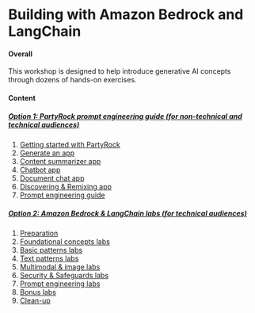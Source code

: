 # Building with Amazon Bedrock and LangChain

#### Overall
 This workshop is designed to help introduce generative AI concepts through dozens of hands-on exercises.


#### Content
##### **[Option 1: PartyRock prompt engineering guide (for non-technical and technical audiences)](1-partyrock)**
 1. [Getting started with PartyRock](1-partyrock/1.1-register/)
 2. [Generate an app](1-partyrock/1.2-createapp/)
 3. [Content summarizer app](1-partyrock/1.3-summaryapp/)
 4. [Chatbot app](1-partyrock/1.4-chatbot/)
 5. [Document chat app](1-partyrock/1.5-documentapp/)
 6. [Discovering & Remixing app](1-partyrock/1.6-remixapp/)
 7. [Prompt engineering guide](1-partyrock/1.7-prompteng/)

##### **[Option 2: Amazon Bedrock & LangChain labs (for technical audiences)](2-langchain)**
 1. [Preparation](2-langchain/2.1-prep/)
 2. [Foundational concepts labs](2-langchain/2.2-foundational/)
 3. [Basic patterns labs](2-langchain/2.3-basic/)
 4. [Text patterns labs](2-langchain/2.4-text/)
 5. [Multimodal & image labs](2-langchain/2.5-image/)
 6. [Security & Safeguards labs](2-langchain/2.6-security/)
 7. [Prompt engineering labs](2-langchain/2.7-prompteng/)
 8. [Bonus labs](2-langchain/2.8-bonus/)
 9. [Clean-up]()
